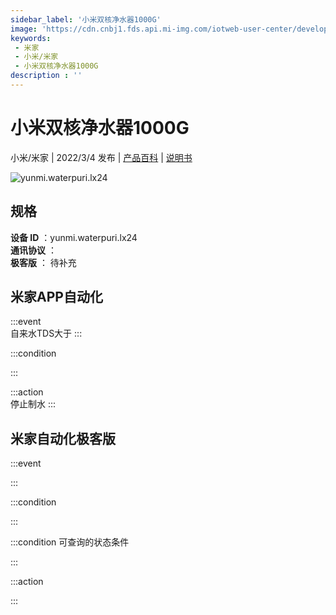 ```yaml
---
sidebar_label: '小米双核净水器1000G'
image: 'https://cdn.cnbj1.fds.api.mi-img.com/iotweb-user-center/developer_1679048029520LCSc4Sbu.png?GalaxyAccessKeyId=AKVGLQWBOVIRQ3XLEW&Expires=9223372036854775807&Signature=bPtnZAPl3P23MvOv3/TA2VRzH44='
keywords: 
 - 米家
 - 小米/米家
 - 小米双核净水器1000G
description : ''
---
```

# 小米双核净水器1000G

小米/米家 | 2022/3/4 发布 | [产品百科](https://home.mi.com/webapp/content/baike/product/index.html?model=yunmi.waterpuri.lx24/) | [说明书](https://home.mi.com/views/introduction.html?model=yunmi.waterpuri.lx24&region=cn)

![yunmi.waterpuri.lx24](https://cdn.cnbj1.fds.api.mi-img.com/iotweb-user-center/developer_1679048029520LCSc4Sbu.png?GalaxyAccessKeyId=AKVGLQWBOVIRQ3XLEW&Expires=9223372036854775807&Signature=bPtnZAPl3P23MvOv3/TA2VRzH44=)

## 规格  
> 
**设备 ID** ：yunmi.waterpuri.lx24  
**通讯协议** ：  
**极客版**  ： 待补充 


## 米家APP自动化  

:::event  
自来水TDS大于
:::

:::condition  

:::

:::action   
停止制水
:::

## 米家自动化极客版  

:::event  

:::

:::condition  

:::

:::condition 可查询的状态条件  

:::

:::action  

:::

        
